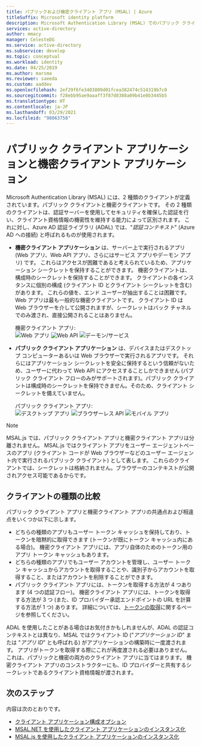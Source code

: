 ```yaml
---
title: パブリックおよび機密クライアント アプリ (MSAL) | Azure
titleSuffix: Microsoft identity platform
description: Microsoft Authentication Library (MSAL) でのパブリック クライアント アプリケーションと機密クライアント アプリケーションについて説明します。
services: active-directory
author: mmacy
manager: CelesteDG
ms.service: active-directory
ms.subservice: develop
ms.topic: conceptual
ms.workload: identity
ms.date: 04/25/2019
ms.author: marsma
ms.reviewer: saeeda
ms.custom: aaddev
ms.openlocfilehash: 2ef29f6fe3403809d01fcea382474c514319b7c0
ms.sourcegitcommit: f28ebb95ae9aaaff3f87d8388a09b41e0b3445b5
ms.translationtype: HT
ms.contentlocale: ja-JP
ms.lasthandoff: 03/29/2021
ms.locfileid: "98063758"
---
```

# <a name="public-client-and-confidential-client-applications"></a>パブリック クライアント アプリケーションと機密クライアント アプリケーション
Microsoft Authentication Library (MSAL) には、2 種類のクライアントが定義されています。パブリック クライアントと機密クライアントです。 その 2 種類のクライアントは、認証サーバーを使用してセキュリティを確保した認証を行い、クライアント資格情報の機密性を維持する能力によって区別されます。 これに対し、Azure AD 認証ライブラリ (ADAL) では、"*認証コンテキスト*" (Azure AD への接続) と呼ばれるものが使用されます。

- **機密クライアント アプリケーション** は、サーバー上で実行されるアプリ (Web アプリ、Web API アプリ、さらにはサービス アプリやデーモン アプリ) です。 これらはアクセスが困難であると考えられているため、アプリケーション シークレットを保持することができます。 機密クライアントは、構成時のシークレットを保持することができます。 クライアントの各インスタンスに個別の構成 (クライアント ID とクライアント シークレットを含む) があります。 これらの値を、エンド ユーザーが抽出することは困難です。 Web アプリは最も一般的な機密クライアントです。 クライアント ID は Web ブラウザーを介して公開されますが、シークレットはバック チャネルでのみ渡され、直接公開されることはありません。

    機密クライアント アプリ: <BR>
    ![Web アプリ](media/msal-client-applications/web-app.png) ![Web API](media/msal-client-applications/web-api.png) ![デーモン/サービス](media/msal-client-applications/daemon-service.png)

- **パブリック クライアント アプリケーション** は、デバイスまたはデスクトップ コンピューターあるいは Web ブラウザーで実行されるアプリです。 それらにはアプリケーション シークレットを安全に保持するという信頼がないため、ユーザーに代わって Web API にアクセスすることしかできません  (パブリック クライアント フローのみがサポートされます)。パブリック クライアントは構成時のシークレットを保持できません。そのため、クライアント シークレットを備えていません。

    パブリック クライアント アプリ: <BR>
    ![デスクトップ アプリ](media/msal-client-applications/desktop-app.png) ![ブラウザーレス API](media/msal-client-applications/browserless-app.png) ![モバイル アプリ](media/msal-client-applications/mobile-app.png)

> [!NOTE]
> MSAL.js では、パブリック クライアント アプリと機密クライアント アプリは分離されません。  MSAL.js ではクライアント アプリをユーザー エージェントベースのアプリ (クライアント コードが Web ブラウザーなどのユーザー エージェント内で実行されるパブリック クライアント) として表します。 これらのクライアントでは、シークレットは格納されません。ブラウザーのコンテキストが公開されアクセス可能であるからです。

## <a name="comparing-the-client-types"></a>クライアントの種類の比較
パブリック クライアント アプリと機密クライアント アプリの共通点および相違点をいくつか以下に示します。

- どちらの種類のアプリもユーザー トークン キャッシュを保持しており、トークンを暗黙的に取得できます (トークンが既にトークン キャッシュ内にある場合)。 機密クライアント アプリには、アプリ自体のためのトークン用のアプリ トークン キャッシュもあります。
- どちらの種類のアプリでもユーザー アカウントを管理し、ユーザー トークン キャッシュからアカウントを取得することや、識別子からアカウントを取得すること、またはアカウントを削除することができます。
- パブリック クライアント アプリには、トークンを取得する方法が 4 つあります (4 つの認証フロー)。 機密クライアント アプリには、トークンを取得する方法が 3 つ (また、ID プロバイダー承認エンドポイントの URL を計算する方法が 1 つ) あります。 詳細については、[トークンの取得](msal-acquire-cache-tokens.md)に関するページを参照してください。

ADAL を使用したことがある場合はお気付きかもしれませんが、ADAL の認証コンテキストとは異なり、MSAL ではクライアント ID ("*アプリケーション ID*" または "*アプリ ID*" とも呼ばれる) がアプリケーションの構築時に一度渡されます。 アプリがトークンを取得する際にこれが再度渡される必要はありません。 これは、パブリックと機密の両方のクライアント アプリに当てはまります。 機密クライアント アプリのコンストラクターにも、ID プロバイダーと共有するシークレットであるクライアント資格情報が渡されます。

## <a name="next-steps"></a>次のステップ
内容は次のとおりです。
- [クライアント アプリケーション構成オプション](msal-client-application-configuration.md)
- [MSAL.NET を使用したクライアント アプリケーションのインスタンス化](msal-net-initializing-client-applications.md)
- [MSAL.js を使用したクライアント アプリケーションのインスタンス化](msal-js-initializing-client-applications.md)

